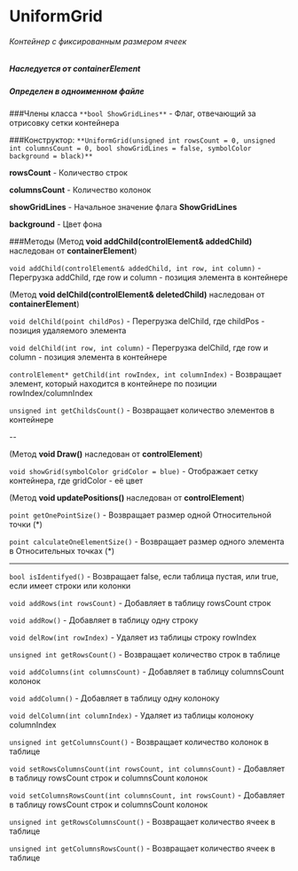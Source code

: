 # UniformGrid
###### Контейнер с фиксированным размером ячеек
##### Наследуется от containerElement
##### Определен в одноименном файле


###Члены класса
`**bool ShowGridLines**` - Флаг, отвечающий за отрисовку сетки контейнера

###Конструктор:
`**UniformGrid(unsigned int rowsCount = 0, unsigned int columnsCount = 0, bool showGridLines = false, symbolColor background = black)**`

**rowsCount** - Количество строк

**columnsCount** - Количество колонок

**showGridLines** - Начальное значение флага **ShowGridLines**

**background** - Цвет фона


###Методы
(Метод **void addChild(controlElement& addedChild)** наследован от **containerElement**)

`void addChild(controlElement& addedChild, int row, int column)` - Перегрузка addChild, где row и column - позиция элемента в контейнере

(Метод **void delChild(controlElement& deletedChild)** наследован от **containerElement**)

`void delChild(point childPos)` - Перегрузка delChild, где childPos - позиция удаляемого элемента

`void delChild(int row, int column)` - Перегрузка delChild, где row и column - позиция элемента в контейнере

`controlElement* getChild(int rowIndex, int columnIndex)` - Возвращает элемент, который находится в контейнере по позиции rowIndex/columnIndex

`unsigned int getChildsCount()` - Возвращает количество элементов в контейнере

--

(Метод **void Draw()** наследован от **controlElement**)

`void showGrid(symbolColor gridColor = blue)` - Отображает сетку контейнера, где gridColor - её цвет

(Метод **void updatePositions()** наследован от **controlElement**)

`point getOnePointSize()` - Возвращает размер одной Относительной точки (*)

`point calculateOneElementSize()` - Возвращает размер одного элемента в Относительных точках (*)

---

`bool isIdentifyed()` - Возвращает false, если таблица пустая, или true, если имеет строки или колонки

`void addRows(int rowsCount)` - Добавляет в таблицу rowsCount строк

`void addRow()` - Добавляет в таблицу одну строку

`void delRow(int rowIndex)` - Удаляет из таблицы строку rowIndex

`unsigned int getRowsCount()` - Возвращает количество строк в таблице

`void addColumns(int columnsCount)` - Добавляет в таблицу columnsCount колонок

`void addColumn()` - Добавляет в таблицу одну колоноку

`void delColumn(int columnIndex)` - Удаляет из таблицы колоноку columnIndex

`unsigned int getColumnsCount()` - Возвращает количество колонок в таблице

`void setRowsColumnsCount(int rowsCount, int columnsCount)` - Добавляет в таблицу rowsCount строк и columnsCount колонок

`void setColumnsRowsCount(int columnsCount, int rowsCount)` - Добавляет в таблицу rowsCount строк и columnsCount колонок

`unsigned int getRowsColumnsCount()` - Возвращает количество ячеек в таблице

`unsigned int getColumnsRowsCount()` - Возвращает количество ячеек в таблице








